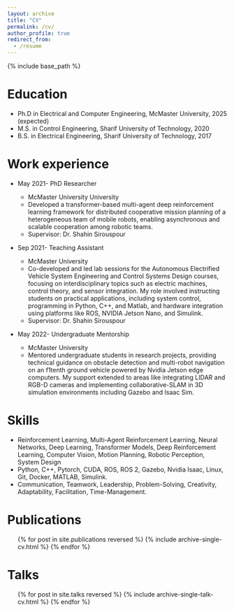 ```yaml
---
layout: archive
title: "CV"
permalink: /cv/
author_profile: true
redirect_from:
  - /resume
---
```


{% include base_path %}

Education
======
* Ph.D in Electrical and Computer Engineering, McMaster University, 2025 (expected)
* M.S. in Control Engineering, Sharif University of Technology, 2020
* B.S. in Electrical Engineering, Sharif University of Technology, 2017

Work experience
======
* May 2021- PhD Researcher
  * McMaster University University
  * Developed a transformer-based multi-agent deep reinforcement learning framework for distributed cooperative mission planning of a heterogeneous team of mobile robots, enabling asynchronous and scalable cooperation among robotic teams.
  * Supervisor: Dr. Shahin Sirouspour

* Sep 2021- Teaching Assistant
  * McMaster University
  * Co-developed and led lab sessions for the Autonomous Electrified Vehicle System Engineering and Control Systems Design courses, focusing on interdisciplinary topics such as electric machines, control theory, and sensor integration. My role involved instructing students on practical applications, including system control, programming in Python, C++, and Matlab, and hardware integration using platforms like ROS, NVIDIA Jetson Nano, and Simulink.
  * Supervisor: Dr. Shahin Sirouspour

* May 2022- Undergraduate Mentorship
  * McMaster University
  * Mentored undergraduate students in research projects, providing technical guidance on obstacle detection and multi-robot navigation on an f1tenth ground vehicle powered by Nvidia Jetson edge computers. My support extended to areas like integrating LIDAR and RGB-D cameras and implementing collaborative-SLAM in 3D simulation environments including Gazebo and Isaac Sim.
  
Skills
======
* Reinforcement Learning, Multi-Agent Reinforcement Learning, Neural Networks, Deep Learning, Transformer Models, Deep Reinforcement Learning, Computer Vision, Motion Planning, Robotic Perception, System Design
* Python, C++, Pytorch, CUDA, ROS, ROS 2, Gazebo, Nvidia Isaac, Linux, Git, Docker, MATLAB, Simulink.
* Communication, Teamwork, Leadership, Problem-Solving, Creativity, Adaptability, Facilitation, Time-Management.

Publications
======
  <ul>{% for post in site.publications reversed %}
    {% include archive-single-cv.html %}
  {% endfor %}</ul>
  
Talks
======
  <ul>{% for post in site.talks reversed %}
    {% include archive-single-talk-cv.html  %}
  {% endfor %}</ul>
  